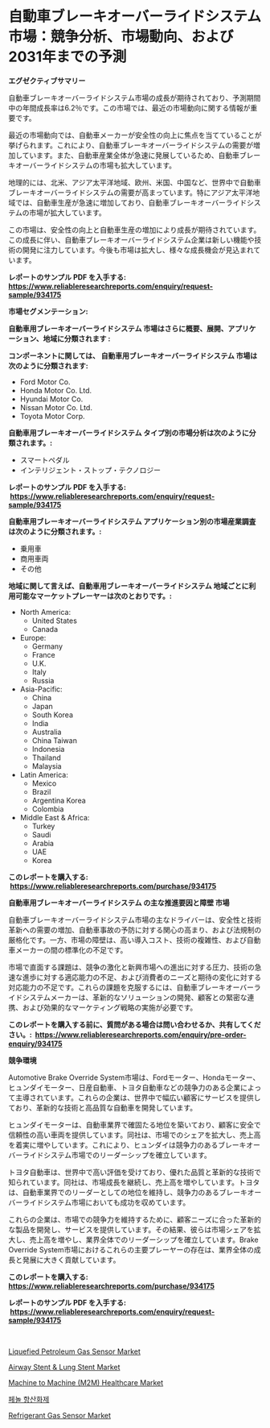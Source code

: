 <p><h1>自動車ブレーキオーバーライドシステム市場：競争分析、市場動向、および2031年までの予測</h1></p><p><strong>エグゼクティブサマリー</strong></p>
<p><p>自動車ブレーキオーバーライドシステム市場の成長が期待されており、予測期間中の年間成長率は6.2％です。この市場では、最近の市場動向に関する情報が重要です。</p><p>最近の市場動向では、自動車メーカーが安全性の向上に焦点を当てていることが挙げられます。これにより、自動車ブレーキオーバーライドシステムの需要が増加しています。また、自動車産業全体が急速に発展しているため、自動車ブレーキオーバーライドシステムの市場も拡大しています。</p><p>地理的には、北米、アジア太平洋地域、欧州、米国、中国など、世界中で自動車ブレーキオーバーライドシステムの需要が高まっています。特にアジア太平洋地域では、自動車生産が急速に増加しており、自動車ブレーキオーバーライドシステムの市場が拡大しています。</p><p>この市場は、安全性の向上と自動車生産の増加により成長が期待されています。この成長に伴い、自動車ブレーキオーバーライドシステム企業は新しい機能や技術の開発に注力しています。今後も市場は拡大し、様々な成長機会が見込まれています。</p></p>
<p><strong>レポートのサンプル PDF を入手する: <a href="https://www.reliableresearchreports.com/enquiry/request-sample/934175">https://www.reliableresearchreports.com/enquiry/request-sample/934175</a></strong></p>
<p><strong>市場セグメンテーション:</strong></p>
<p><strong> 自動車用ブレーキオーバーライドシステム 市場はさらに概要、展開、アプリケーション、地域に分類されます :</strong></p>
<p><strong>コンポーネントに関しては、 自動車用ブレーキオーバーライドシステム 市場は次のように分類されます: &nbsp;</strong></p>
<p><ul><li>Ford Motor Co.</li><li>Honda Motor Co. Ltd.</li><li>Hyundai Motor Co.</li><li>Nissan Motor Co. Ltd.</li><li>Toyota Motor Corp.</li></ul></p>
<p><strong> 自動車用ブレーキオーバーライドシステム タイプ別の市場分析は次のように分類されます。:</strong></p>
<p><ul><li>スマートペダル</li><li>インテリジェント・ストップ・テクノロジー</li></ul></p>
<p><strong>レポートのサンプル PDF を入手する: &nbsp;<a href="https://www.reliableresearchreports.com/enquiry/request-sample/934175">https://www.reliableresearchreports.com/enquiry/request-sample/934175</a></strong></p>
<p><strong> 自動車用ブレーキオーバーライドシステム アプリケーション別の市場産業調査は次のように分類されます。:</strong></p>
<p><ul><li>乗用車</li><li>商用車両</li><li>その他</li></ul></p>
<p><strong>地域に関して言えば、自動車用ブレーキオーバーライドシステム 地域ごとに利用可能なマーケットプレーヤーは次のとおりです。:</strong></p>
<p><ul>
    <li>
        North America:
        <ul>
            <li>United States</li>
            <li>Canada</li>
        </ul>
    </li>
    <li>
        Europe:
        <ul>
            <li>Germany</li>
            <li>France</li>
            <li>U.K.</li>
            <li>Italy</li>
            <li>Russia</li>
        </ul>
    </li>
    <li>
        Asia-Pacific:
        <ul>
            <li>China</li>
            <li>Japan</li>
            <li>South Korea</li>
            <li>India</li>
            <li>Australia</li>
            <li>China Taiwan</li>
            <li>Indonesia</li>
            <li>Thailand</li>
            <li>Malaysia</li>
        </ul>
    </li>
    <li>
        Latin America:
        <ul>
            <li>Mexico</li>
            <li>Brazil</li>
            <li>Argentina Korea</li>
            <li>Colombia</li>
        </ul>
    </li>
    <li>
        Middle East & Africa:
        <ul>
            <li>Turkey</li>
            <li>Saudi</li>
            <li>Arabia</li>
            <li>UAE</li>
            <li>Korea</li>
        </ul>
    </li>
    </ul></p>
<p><strong>このレポートを購入する: &nbsp;<a href="https://www.reliableresearchreports.com/purchase/934175">https://www.reliableresearchreports.com/purchase/934175</a></strong></p>
<p><strong>自動車用ブレーキオーバーライドシステム の主な推進要因と障壁 市場</strong></p>
<p><p>自動車ブレーキオーバーライドシステム市場の主なドライバーは、安全性と技術革新への需要の増加、自動車事故の予防に対する関心の高まり、および法規制の厳格化です。一方、市場の障壁は、高い導入コスト、技術の複雑性、および自動車メーカーの間の標準化の不足です。</p><p>市場で直面する課題は、競争の激化と新興市場への進出に対する圧力、技術の急速な進歩に対する適応能力の不足、および消費者のニーズと期待の変化に対する対応能力の不足です。これらの課題を克服するには、自動車ブレーキオーバーライドシステムメーカーは、革新的なソリューションの開発、顧客との緊密な連携、および効果的なマーケティング戦略の実施が必要です。</p></p>
<p><strong>このレポートを購入する前に、質問がある場合は問い合わせるか、共有してください。:&nbsp; <a href="https://www.reliableresearchreports.com/enquiry/pre-order-enquiry/934175">https://www.reliableresearchreports.com/enquiry/pre-order-enquiry/934175</a></strong></p>
<p><strong>競争環境</strong></p>
<p><p>Automotive Brake Override System市場は、Fordモーター、Hondaモーター、ヒュンダイモーター、日産自動車、トヨタ自動車などの競争力のある企業によって主導されています。これらの企業は、世界中で幅広い顧客にサービスを提供しており、革新的な技術と高品質な自動車を開発しています。</p><p>ヒュンダイモーターは、自動車業界で確固たる地位を築いており、顧客に安全で信頼性の高い車両を提供しています。同社は、市場でのシェアを拡大し、売上高を着実に増やしています。これにより、ヒュンダイは競争力のあるブレーキオーバーライドシステム市場でのリーダーシップを確立しています。</p><p>トヨタ自動車は、世界中で高い評価を受けており、優れた品質と革新的な技術で知られています。同社は、市場成長を継続し、売上高を増やしています。トヨタは、自動車業界でのリーダーとしての地位を維持し、競争力のあるブレーキオーバーライドシステム市場においても成功を収めています。</p><p>これらの企業は、市場での競争力を維持するために、顧客ニーズに合った革新的な製品を開発し、サービスを提供しています。その結果、彼らは市場シェアを拡大し、売上高を増やし、業界全体でのリーダーシップを確立しています。Brake Override System市場におけるこれらの主要プレーヤーの存在は、業界全体の成長と発展に大きく貢献しています。</p></p>
<p><strong>このレポートを購入する: &nbsp; <a href="https://www.reliableresearchreports.com/purchase/934175">https://www.reliableresearchreports.com/purchase/934175</a></strong></p>
<p><strong>レポートのサンプル PDF を入手する: &nbsp;<a href="https://www.reliableresearchreports.com/enquiry/request-sample/934175">https://www.reliableresearchreports.com/enquiry/request-sample/934175</a></strong><strong></strong></p>
<p>&nbsp;</p>
<p><p><a href="https://view.publitas.com/reportprime-1/liquefied-petroleum-gas-sensor-market-research-report-forecasted-for-period-from-2024-2031-by-market-type-market-application-and-region/">Liquefied Petroleum Gas Sensor Market</a></p><p><a href="https://issuu.com/reportprime-2/docs/airway-stent-lung-stent-market-size_76c377a512917f">Airway Stent & Lung Stent Market</a></p><p><a href="https://issuu.com/reportprime-2/docs/machine-to-machine-m2m-healthcare-market-size-2030">Machine to Machine (M2M) Healthcare Market</a></p><p><a href="https://medium.com/@donovanvioliy49qi80cb1qtv/%ED%8E%98%EB%86%80-%ED%95%AD%EC%82%B0%ED%99%94%EC%A0%9C-%EC%8B%9C%EC%9E%A5-%EC%A2%85%EB%A5%98-%EC%9D%91%EC%9A%A9-%EB%B0%8F-%EC%A7%80%EB%A6%AC%EB%B3%84-%ED%86%B5%ED%95%A9-%ED%8F%89%EA%B0%80-3e743b41a4f3">페놀 항산화제</a></p><p><a href="https://view.publitas.com/reportprime-1/refrigerant-gas-sensor-market-challenges-opportunities-and-growth-drivers-and-major-market-players-forecasted-for-period-from-2024-2031/">Refrigerant Gas Sensor Market</a></p></p>